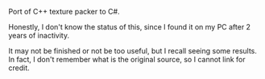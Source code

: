 Port of C++ texture packer to C#.

Honestly, I don't know the status of this, since I found it on my PC after 2 years of inactivity.

It may not be finished or not be too useful, but I recall seeing some results. In fact, I don't remember what is the original source, so I cannot link for credit.
